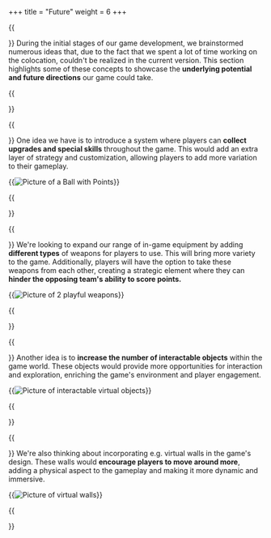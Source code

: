 +++
title = "Future"
weight = 6
+++

<style type="text/css">
    .mb-0 > figure{ margin-bottom: 0; }
</style>

{{<section title="Further Potential of our Game" >}}
During the initial stages of our game development, we brainstormed numerous ideas that, due to the fact that we spent a lot of time working on the colocation, couldn't be realized in the current version. This section highlights some of these concepts to showcase the **underlying potential and future directions** our game could take.

{{</section>}}

{{<section title="Collecting upgrades and special skills" >}}
One idea we have is to introduce a system where players can **collect upgrades and special skills** throughout the game. This would add an extra layer of strategy and customization, allowing players to add more variation to their gameplay.

<div class="mb-0">{{<image src="upgrades.png" alt="Picture of a Ball with Points" caption="Extra Points" >}}</div>

{{</section>}}

{{<section title="Wider range of weapons" >}}
We're looking to expand our range of in-game equipment by adding **different types** of weapons for players to use. This will bring more variety to the game. Additionally, players will have the option to take these weapons from each other, creating a strategic element where they can **hinder the opposing team's ability to score points.**

<div class="mb-0">{{<image src="weapons.png" alt="Picture of 2 playful weapons" caption="More Weapon Options" >}}</div>

{{</section>}}

{{<section title="More interactable objects" >}}
Another idea is to **increase the number of interactable objects** within the game world. These objects would provide more opportunities for interaction and exploration, enriching the game's environment and player engagement.

<div class="mb-0">{{<image src="objects.png" alt="Picture of interactable virtual objects" caption="More Interactable Options" >}}</div>

{{</section>}}

{{<section title="Placing virtual barriers to promote movement" >}}
We're also thinking about incorporating e.g. virtual walls in the game's design. These walls would **encourage players to move around more**, adding a physical aspect to the gameplay and making it more dynamic and immersive.

<div class="mb-0">{{<image src="walls.png" alt="Picture of virtual walls" caption="Virtual wall in a room" >}}</div>

{{</section>}}

